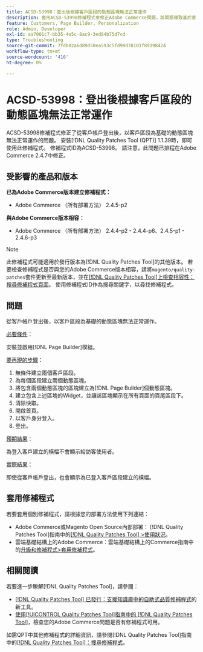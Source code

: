 ```yaml
---
title: ACSD-53998：登出後根據客戶區段的動態區塊無法正常運作
description: 套用ACSD-53998修補程式來修正Adobe Commerce問題，該問題導致基於客戶區段的動態區塊在從客戶帳戶登出後無法正常運作。
feature: Customers, Page Builder, Personalization
role: Admin, Developer
exl-id: aa7001c7-bb35-4e5c-8ac9-3ed84b75d7cd
type: Troubleshooting
source-git-commit: 7fdb02a6d89d50ea593c5fd99d78101f89198424
workflow-type: tm+mt
source-wordcount: '416'
ht-degree: 0%

---
```


# ACSD-53998：登出後根據客戶區段的動態區塊無法正常運作

ACSD-53998修補程式修正了從客戶帳戶登出後，以客戶區段為基礎的動態區塊無法正常運作的問題。 安裝[!DNL Quality Patches Tool (QPT)] 1.1.39時，即可使用此修補程式。 修補程式ID為ACSD-53998。 請注意，此問題已排程在Adobe Commerce 2.4.7中修正。

## 受影響的產品和版本

**已為Adobe Commerce版本建立修補程式：**

* Adobe Commerce （所有部署方法） 2.4.5-p2

**與Adobe Commerce版本相容：**

* Adobe Commerce （所有部署方法） 2.4.4-p2 - 2.4.4-p6、2.4.5-p1 - 2.4.6-p3

>[!NOTE]
>
>此修補程式可能適用於發行版本為[!DNL Quality Patches Tool]的其他版本。 若要檢查修補程式是否與您的Adobe Commerce版本相容，請將`magento/quality-patches`套件更新至最新版本，並在[[!DNL Quality Patches Tool]上檢查相容性：搜尋修補程式頁面](https://experienceleague.adobe.com/tools/commerce-quality-patches/index.html)。 使用修補程式ID作為搜尋關鍵字，以尋找修補程式。

## 問題

從客戶帳戶登出後，以客戶區段為基礎的動態區塊無法正常運作。

<u>必要條件</u>：

安裝並啟用[!DNL Page Builder]模組。

<u>要再現的步驟</u>：

1. 無條件建立兩個客戶區段。
1. 為每個區段建立兩個動態區塊。
1. 將包含兩個動態區塊的區塊建立為[!DNL Page Builder]個動態區塊。
1. 建立包含上述區塊的Widget，並讓該區塊顯示在所有頁面的頁尾區段下。
1. 清除快取。
1. 開啟首頁。
1. 以客戶身分登入。
1. 登出。

<u>預期結果</u>：

為登入客戶建立的橫幅不會顯示給訪客使用者。

<u>實際結果</u>：

即使從客戶帳戶登出，也會顯示為已登入客戶區段建立的橫幅。

## 套用修補程式

若要套用個別修補程式，請根據您的部署方法使用下列連結：

* Adobe Commerce或Magento Open Source內部部署： [!DNL Quality Patches Tool]指南中的[[!DNL Quality Patches Tool] >使用狀況](/help/tools/quality-patches-tool/usage.md)。
* 雲端基礎結構上的Adobe Commerce：雲端基礎結構上的Commerce指南中的[升級和修補程式>套用修補程式](https://experienceleague.adobe.com/docs/commerce-cloud-service/user-guide/develop/upgrade/apply-patches.html)。

## 相關閱讀

若要進一步瞭解[!DNL Quality Patches Tool]，請參閱：

* [[!DNL Quality Patches Tool] 已發行：支援知識庫中的自助式品質修補程式](https://experienceleague.adobe.com/en/docs/commerce-operations/tools/quality-patches-tool/quality-patches-tool-to-self-serve-quality-patches)的新工具。
* [使用[!UICONTROL Quality Patches Tool]指南中的 [!DNL Quality Patches Tool]](/help/tools/quality-patches-tool/patches-available-in-qpt/check-patch-for-magento-issue-with-magento-quality-patches.md)，檢查您的Adobe Commerce問題是否有修補程式可用。


如需QPT中其他修補程式的詳細資訊，請參閱[!DNL Quality Patches Tool]指南中的[[!DNL Quality Patches Tool]：搜尋修補程式](https://experienceleague.adobe.com/tools/commerce-quality-patches/index.html)。
